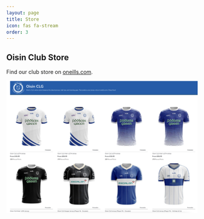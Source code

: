 ```yaml
---
layout: page
title: Store
icon: fas fa-stream
order: 3
---
```


## Oisin Club Store

Find our club store on [oneills.com](https://www.oneills.com/uk_en/shop-by-team/gaa/united-kingdom/oisin-clg.html).

![img-description](/assets/img/oneills-store-oisin.png)
